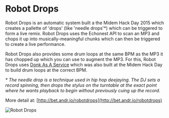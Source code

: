 # Robot Drops

Robot Drops is an automatic system built a the Midem Hack Day 2015 which creates a pallette of 'drops' (like 'needle drops'*) which can be triggered to form a live remix. Robot Drops uses the Echonest API to scan an MP3 and chops it up into musically-meaningful chunks which can then be triggered to create a live performance.

Robot Drops also provides some drum loops at the same BPM as the MP3 it has chopped up which you can use to augment the MP3. For this, Robot Drops uses [Donk As A Service](https://github.com/betandr/donk) which was also built at the Midem Hack Day to build drum loops at the correct BPM.

_* The needle drop is a technique used in hip hop deejaying. The DJ sets a record spinning, then drops the stylus on the turntable at the exact point where he wants playback to begin without previously cuing up the record._

More detail at: [http://bet.andr.io/robotdrops](http://bet.andr.io/robotdrops)

![Robot Drops](http://bet.andr.io/system/comfy/cms/files/files/000/000/074/original/robotdrops1.jpg)
